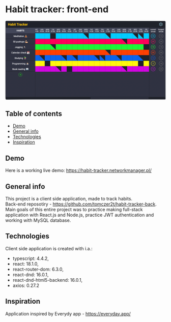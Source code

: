 # Habit tracker: front-end


![Demo screenshot](./src/assets/img/demo-screenshot.png)

## Table of contents
* [Demo](#demo)
* [General info](#general-info)
* [Technologies](#technologies)
* [Inspiration](#inspiration)

## Demo
Here is a working live demo: https://habit-tracker.networkmanager.pl/

## General info
This project is a client side application, made to track habits.<br>
Back-end reposotiry - https://github.com/tomczer2t/habit-tracker-back. <br>
Main goals of this entire project was to practice making full-stack application with React.js and Node.js, practice JWT authentication and working with MySQL database.

## Technologies
Client side application is created with i.a.:
* typescript: 4.4.2,
* react: 18.1.0,
* react-router-dom: 6.3.0, 
* react-dnd: 16.0.1, 
* react-dnd-html5-backend: 16.0.1, 
* axios: 0.27.2

## Inspiration
Application inspired by Everydy app - https://everyday.app/
